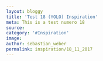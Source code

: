 ```yaml
---
layout: bloggy
title: 'Test 18 (YOLO) Inspiration'
meta: This is a test numero 18 
source:
category: '#Inspiration'
image: 
author: sebastian_weber
permalink: inspiration/18_11_2017
---
```

